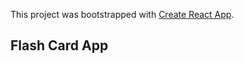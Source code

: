 This project was bootstrapped with [Create React App](https://github.com/facebook/create-react-app).

## Flash Card App
